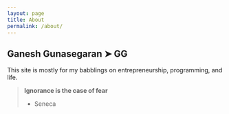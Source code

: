 ```yaml
---
layout: page
title: About
permalink: /about/
---
```


## Ganesh Gunasegaran ➤ GG

This site is mostly for my babblings on entrepreneurship, programming, and life.

> **Ignorance is the case of fear**
>
> - Seneca
